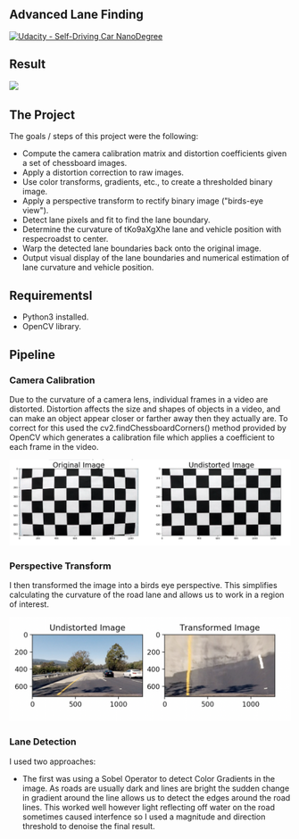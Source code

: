## Advanced Lane Finding
[![Udacity - Self-Driving Car NanoDegree](https://s3.amazonaws.com/udacity-sdc/github/shield-carnd.svg)](http://www.udacity.com/drive)

Result
---

![](https://media.giphy.com/media/2WGS9JBb3N13ylK6IN/giphy.gif)

The Project
---

The goals / steps of this project were the following:

* Compute the camera calibration matrix and distortion coefficients given a set of chessboard images.
* Apply a distortion correction to raw images.
* Use color transforms, gradients, etc., to create a thresholded binary image.
* Apply a perspective transform to rectify binary image ("birds-eye view").
* Detect lane pixels and fit to find the lane boundary.
* Determine the curvature of tKo9aXgXhe lane and vehicle position with respecroadst to center.
* Warp the detected lane boundaries back onto the original image.
* Output visual display of the lane boundaries and numerical estimation of lane curvature and vehicle position.

RequirementsI
---

* Python3 installed.
* OpenCV library.

Pipeline
---
### Camera Calibration
Due to the curvature of a camera lens, individual frames in a video are distorted. Distortion affects the size and shapes of objects in a video, and can make an object appear closer or farther away then they actually are. To correct for this  used the cv2.findChessboardCorners() method provided by OpenCV which generates a calibration file which applies a coefficient to each frame in the video.

![ScreenShot](camera_cal/result.png)

### Perspective Transform

I then transformed the image into a birds eye perspective. This simplifies calculating the curvature of the road lane and allows us to work in a region of interest.

![ScreenShot](camera_cal/result2.png)

### Lane Detection

I used two approaches:
* The first was using a Sobel Operator to detect Color Gradients in the image. As roads are usually dark and lines are bright the sudden change in gradient around the line allows us to detect the edges around the road lines. This worked well however light reflecting off water on the road sometimes caused interfence so I used a magnitude and direction threshold to denoise the final result.
